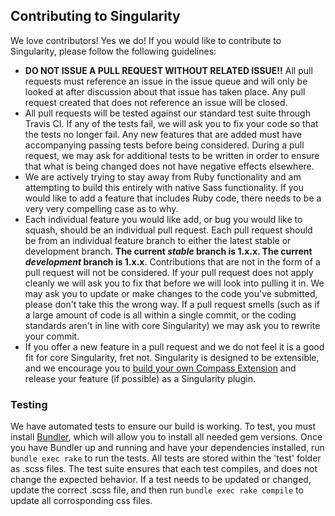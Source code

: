 ## Contributing to Singularity

We love contributors! Yes we do! If you would like to contribute to Singularity, please follow the following guidelines:

* **DO NOT ISSUE A PULL REQUEST WITHOUT RELATED ISSUE!!** All pull requests must reference an issue in the issue queue and will only be looked at after discussion about that issue has taken place. Any pull request created that does not reference an issue will be closed.
* All pull requests will be tested against our standard test suite through Travis CI. If any of the tests fail, we will ask you to fix your code so that the tests no longer fail. Any new features that are added must have accompanying passing tests before being considered. During a pull request, we may ask for additional tests to be written in order to ensure that what is being changed does not have negative effects elsewhere.
* We are actively trying to stay away from Ruby functionality and am attempting to build this entirely with native Sass functionality. If you would like to add a feature that includes Ruby code, there needs to be a very very compelling case as to why.
* Each individual feature you would like add, or bug you would like to squash, should be an individual pull request. Each pull request should be from an individual feature branch to either the latest stable or development branch. **The current *stable* branch is 1.x.x. The current *development* branch is 1.x.x**. Contributions that are not in the form of a pull request will not be considered. If your pull request does not apply cleanly we will ask you to fix that before we will look into pulling it in. We may ask you to update or make changes to the code you've submitted, please don't take this the wrong way. If a pull request smells (such as if a large amount of code is all within a single commit, or the coding standards aren't in line with core Singularity) we may ask you to rewrite your commit.
* If you offer a new feature in a pull request and we do not feel it is a good fit for core Singularity, fret not. Singularity is designed to be extensible, and we encourage you to [build your own Compass Extension](https://github.com/Team-Sass/Compass-Extension-Template) and release your feature (if possible) as a Singularity plugin.

### Testing

We have automated tests to ensure our build is working. To test, you must install [Bundler](http://bundler.io/), which will allow you to install all needed gem versions. Once you have Bundler up and running and have your dependencies installed, run ```bundle exec rake``` to run the tests. All tests are stored within the 'test' folder as .scss files. The test suite ensures that each test compiles, and does not change the expected behavior. If a test needs to be updated or changed, update the correct .scss file, and then run ```bundle exec rake compile``` to update all corrosponding css files.